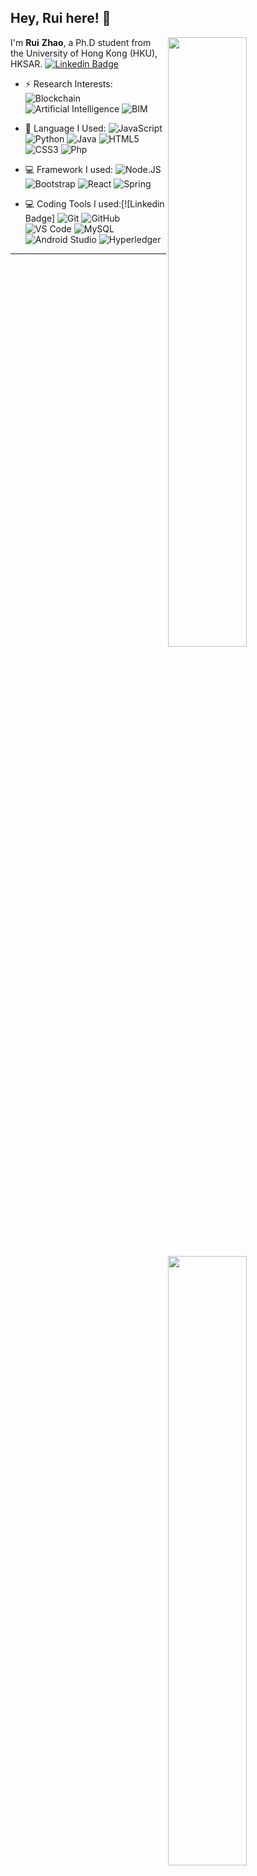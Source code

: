 
## Hey, Rui here! :wave: 

[<img align="right" width="50%" src="https://github-readme-stats.vercel.app/api?username=jeremyRZ&show_icons=true&theme=tokyonight">](https://metrics.lecoq.io/jeremyRZ?template=classic)

I'm **Rui** **Zhao**, a Ph.D student from the University of Hong Kong (HKU), HKSAR. [![Linkedin Badge](https://img.shields.io/badge/-RuiZhao-blue?style=plastic&logo=Linkedin&logoColor=white&link=https://www.linkedin.com/in/ruizhaohku/)](https://www.linkedin.com/in/ruizhaohku/)

-   ⚡️ Research Interests: 
    ![Blockchain](https://img.shields.io/badge/-Blockchain-lightgrey)
    ![Artificial Intelligence](https://img.shields.io/badge/-Artificial%20Intelligence-blue)
    ![BIM](https://img.shields.io/badge/-BIM-orange)

    
-   🚀 Language I Used: 
    ![JavaScript](https://img.shields.io/badge/-JavaScript-black?style=plastic&logo=javascript)
    ![Python](https://img.shields.io/badge/-Python-8fcfd1?style=plastic&logo=Python)
    ![Java](https://img.shields.io/badge/-Java-007396?style=plastic&logo=Java)
    ![HTML5](https://img.shields.io/badge/-HTML5-E34F26?style=plastic&logo=html5&logoColor=white)
    ![CSS3](https://img.shields.io/badge/-CSS3-1572B6?style=plastic&logo=css3)
    ![Php](https://img.shields.io/badge/-php-394989?style=plastic&logo=php)

[<img align="right" width="50%" src="https://github-readme-stats.vercel.app/api/top-langs/?username=anuraghazra&layout=compact&theme=tokyonight">](https://metrics.lecoq.io/jeremyRZ?template=classic)

-   💻 Framework I used: 
    ![Node.JS](https://img.shields.io/badge/-Node.JS-black?style=plastic&logo=Node.js) 
    ![Bootstrap](https://img.shields.io/badge/-Bootstrap-563D7C?style=plastic&logo=bootstrap)
    ![React](https://img.shields.io/badge/-React-61DAFB?style=plastic&logo=React)
    ![Spring](https://img.shields.io/badge/-Spring-6DB33F?style=plastic&logo=Spring)

-   💻 Coding Tools I used:[![Linkedin Badge]
    ![Git](https://img.shields.io/badge/-Git-black?style=plastic&logo=git)
    ![GitHub](https://img.shields.io/badge/-GitHub-181717?style=plastic&logo=github)
    ![VS Code](https://img.shields.io/badge/-VS%20Code-007ACC?style=plastic&logo=visual-studio-code)
    ![MySQL](https://img.shields.io/badge/-MySQL-4479A1?style=plastic&logo=MySQL&logoColor=white)
    ![Android Studio](https://img.shields.io/badge/-Android%20Studio-3DDC84?style=plastic&logo=Android%20Studio)
    ![Hyperledger](https://img.shields.io/badge/-Hyperledger-2F3134?style=plastic&logo=Hyperledger)
---
